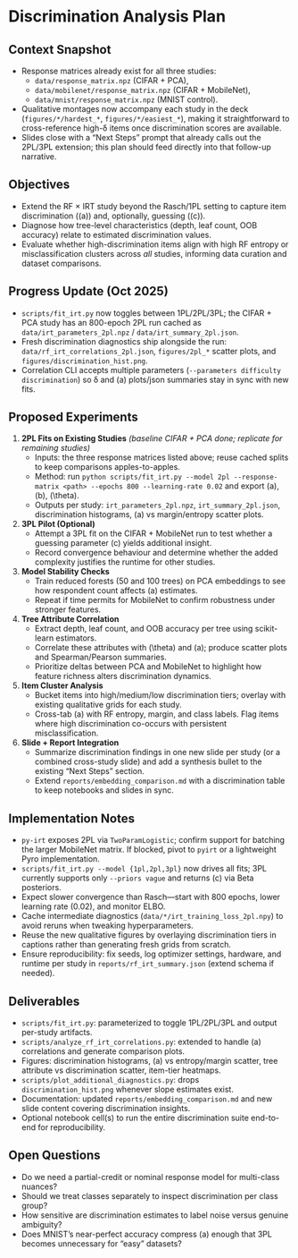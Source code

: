 # Discrimination Analysis Plan

## Context Snapshot
- Response matrices already exist for all three studies:
  - `data/response_matrix.npz` (CIFAR + PCA),
  - `data/mobilenet/response_matrix.npz` (CIFAR + MobileNet),
  - `data/mnist/response_matrix.npz` (MNIST control).
- Qualitative montages now accompany each study in the deck (`figures/*/hardest_*`, `figures/*/easiest_*`), making it straightforward to cross-reference high-δ items once discrimination scores are available.
- Slides close with a “Next Steps” prompt that already calls out the 2PL/3PL extension; this plan should feed directly into that follow-up narrative.

## Objectives
- Extend the RF × IRT study beyond the Rasch/1PL setting to capture item discrimination (\(a\)) and, optionally, guessing (\(c\)).
- Diagnose how tree-level characteristics (depth, leaf count, OOB accuracy) relate to estimated discrimination values.
- Evaluate whether high-discrimination items align with high RF entropy or misclassification clusters across *all* studies, informing data curation and dataset comparisons.

## Progress Update (Oct 2025)
- `scripts/fit_irt.py` now toggles between 1PL/2PL/3PL; the CIFAR + PCA study has an 800-epoch 2PL run cached as `data/irt_parameters_2pl.npz` / `data/irt_summary_2pl.json`.
- Fresh discrimination diagnostics ship alongside the run: `data/rf_irt_correlations_2pl.json`, `figures/2pl_*` scatter plots, and `figures/discrimination_hist.png`.
- Correlation CLI accepts multiple parameters (`--parameters difficulty discrimination`) so δ and \(a\) plots/json summaries stay in sync with new fits.

## Proposed Experiments
1. **2PL Fits on Existing Studies** *(baseline CIFAR + PCA done; replicate for remaining studies)*
   - Inputs: the three response matrices listed above; reuse cached splits to keep comparisons apples-to-apples.
   - Method: run `python scripts/fit_irt.py --model 2pl --response-matrix <path> --epochs 800 --learning-rate 0.02` and export \(a\), \(b\), \(\theta\).
   - Outputs per study: `irt_parameters_2pl.npz`, `irt_summary_2pl.json`, discrimination histograms, \(a\) vs margin/entropy scatter plots.
2. **3PL Pilot (Optional)**
   - Attempt a 3PL fit on the CIFAR + MobileNet run to test whether a guessing parameter \(c\) yields additional insight.
   - Record convergence behaviour and determine whether the added complexity justifies the runtime for other studies.
3. **Model Stability Checks**
   - Train reduced forests (50 and 100 trees) on PCA embeddings to see how respondent count affects \(a\) estimates.
   - Repeat if time permits for MobileNet to confirm robustness under stronger features.
4. **Tree Attribute Correlation**
   - Extract depth, leaf count, and OOB accuracy per tree using scikit-learn estimators.
   - Correlate these attributes with \(\theta\) and \(a\); produce scatter plots and Spearman/Pearson summaries.
   - Prioritize deltas between PCA and MobileNet to highlight how feature richness alters discrimination dynamics.
5. **Item Cluster Analysis**
   - Bucket items into high/medium/low discrimination tiers; overlay with existing qualitative grids for each study.
   - Cross-tab \(a\) with RF entropy, margin, and class labels. Flag items where high discrimination co-occurs with persistent misclassification.
6. **Slide + Report Integration**
   - Summarize discrimination findings in one new slide per study (or a combined cross-study slide) and add a synthesis bullet to the existing “Next Steps” section.
   - Extend `reports/embedding_comparison.md` with a discrimination table to keep notebooks and slides in sync.

## Implementation Notes
- `py-irt` exposes 2PL via `TwoParamLogistic`; confirm support for batching the larger MobileNet matrix. If blocked, pivot to `pyirt` or a lightweight Pyro implementation.
- `scripts/fit_irt.py --model {1pl,2pl,3pl}` now drives all fits; 3PL currently supports only `--priors vague` and returns \(c\) via Beta posteriors.
- Expect slower convergence than Rasch—start with 800 epochs, lower learning rate (0.02), and monitor ELBO.
- Cache intermediate diagnostics (`data/*/irt_training_loss_2pl.npy`) to avoid reruns when tweaking hyperparameters.
- Reuse the new qualitative figures by overlaying discrimination tiers in captions rather than generating fresh grids from scratch.
- Ensure reproducibility: fix seeds, log optimizer settings, hardware, and runtime per study in `reports/rf_irt_summary.json` (extend schema if needed).

## Deliverables
- `scripts/fit_irt.py`: parameterized to toggle 1PL/2PL/3PL and output per-study artifacts.
- `scripts/analyze_rf_irt_correlations.py`: extended to handle \(a\) correlations and generate comparison plots.
- Figures: discrimination histograms, \(a\) vs entropy/margin scatter, tree attribute vs discrimination scatter, item-tier heatmaps.
- `scripts/plot_additional_diagnostics.py`: drops `discrimination_hist.png` whenever slope estimates exist.
- Documentation: updated `reports/embedding_comparison.md` and new slide content covering discrimination insights.
- Optional notebook cell(s) to run the entire discrimination suite end-to-end for reproducibility.

## Open Questions
- Do we need a partial-credit or nominal response model for multi-class nuances?
- Should we treat classes separately to inspect discrimination per class group?
- How sensitive are discrimination estimates to label noise versus genuine ambiguity?
- Does MNIST’s near-perfect accuracy compress \(a\) enough that 3PL becomes unnecessary for “easy” datasets?
